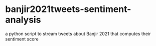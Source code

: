 # banjir2021tweets-sentiment-analysis
a python script to stream tweets about Banjir 2021 that computes their sentiment score
